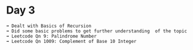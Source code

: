 # Day 3

    ➟ Dealt with Basics of Recursion
    ➟ Did some basic problems to get further understanding  of the topic
    ➟ Leetcode Qn 9: Palindrome Number
    ➟ Leetcode Qn 1009: Complement of Base 10 Integer
